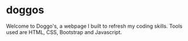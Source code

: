 # doggos

Welcome to Doggo's, a webpage I built to refresh my coding skills. Tools used are HTML, CSS, Bootstrap and Javascript.
